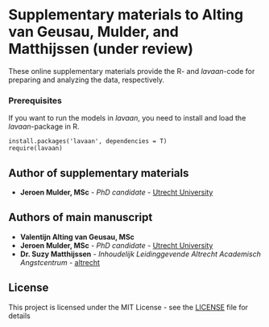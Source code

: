 # Supplementary materials to Alting van Geusau, Mulder, and Matthijssen (under review)

These online supplementary materials provide the R- and *lavaan*-code for preparing and analyzing the data, respectively. 

### Prerequisites

If you want to run the models in *lavaan*, you need to install and load the *lavaan*-package in R. 

```
install.packages('lavaan', dependencies = T)
require(lavaan)
```

## Author of supplementary materials

* **Jeroen Mulder, MSc** - *PhD candidate* - [Utrecht University](https://www.uu.nl/staff/JDMulder)

## Authors of main manuscript

* **Valentijn Alting van Geusau, MSc**
* **Jeroen Mulder, MSc** - *PhD candidate* - [Utrecht University](https://www.uu.nl/staff/JDMulder)
* **Dr. Suzy Matthijssen** - *Inhoudelijk Leidinggevende Altrecht Academisch Angstcentrum* - [altrecht](https://www.altrecht.nl/medewerkers/suzy-matthijssen/)

## License

This project is licensed under the MIT License - see the [LICENSE](https://github.com/JeroenDMulder/RI-CLPM/blob/master/LICENSE) file for details
